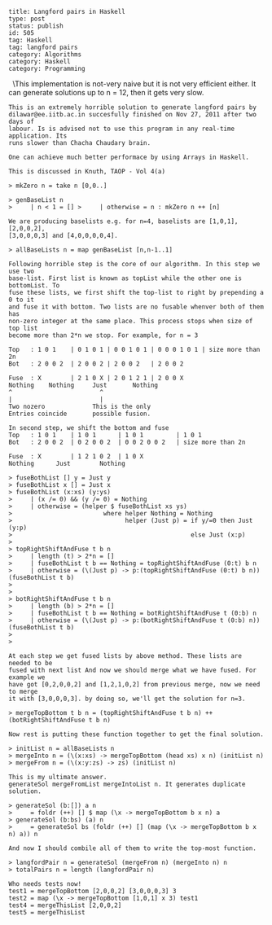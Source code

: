 ~~~~ 
title: Langford pairs in Haskell
type: post
status: publish
id: 505
tag: Haskell
tag: langford pairs
category: Algorithms
category: Haskell
category: Programming
~~~~

  \\This implementation is not-very naive but it is not very efficient
either. It can generate solutions up to n = 12, then it gets very slow.

    This is an extremely horrible solution to generate langford pairs by
    dilawar@ee.iitb.ac.in succesfully finished on Nov 27, 2011 after two days of
    labour. Is is advised not to use this program in any real-time application. Its
    runs slower than Chacha Chaudary brain.

    One can achieve much better performace by using Arrays in Haskell.

    This is discussed in Knuth, TAOP - Vol 4(a)

    > mkZero n = take n [0,0..]

    > genBaseList n
    >     | n < 1 = [] >     | otherwise = n : mkZero n ++ [n]

    We are producing baselists e.g. for n=4, baselists are [1,0,1], [2,0,0,2],
    [3,0,0,0,3] and [4,0,0,0,0,4].

    > allBaseLists n = map genBaseList [n,n-1..1]

    Following horrible step is the core of our algorithm. In this step we use two
    base-list. First list is known as topList while the other one is bottomList. To
    fuse these lists, we first shift the top-list to right by prepending a 0 to it
    and fuse it with bottom. Two lists are no fusable whenver both of them has
    non-zero integer at the same place. This process stops when size of top list
    become more than 2*n we stop. For example, for n = 3

    Top   : 1 0 1    | 0 1 0 1 | 0 0 1 0 1 | 0 0 0 1 0 1 | size more than 2n
    Bot   : 2 0 0 2  | 2 0 0 2 | 2 0 0 2   | 2 0 0 2

    Fuse  : X        | 2 1 0 X | 2 0 1 2 1 | 2 0 0 X
    Nothing    Nothing     Just       Nothing
    ^                        ^
    |                        |
    Two nozero             This is the only
    Entries coincide       possible fusion.

    In second step, we shift the bottom and fuse
    Top   : 1 0 1    | 1 0 1      | 1 0 1         | 1 0 1
    Bot   : 2 0 0 2  | 0 2 0 0 2  | 0 0 2 0 0 2   | size more than 2n

    Fuse  : X        | 1 2 1 0 2  | 1 0 X
    Nothing      Just        Nothing

    > fuseBothList [] y = Just y
    > fuseBothList x [] = Just x
    > fuseBothList (x:xs) (y:ys)
    >     | (x /= 0) && (y /= 0) = Nothing
    >     | otherwise = (helper $ fuseBothList xs ys)
    >                         where helper Nothing = Nothing
    >                               helper (Just p) = if y/=0 then Just (y:p)
    >                                                 else Just (x:p)
    >
    > topRightShiftAndFuse t b n
    >     | length (t) > 2*n = []
    >     | fuseBothList t b == Nothing = topRightShiftAndFuse (0:t) b n
    >     | otherwise = (\(Just p) -> p:(topRightShiftAndFuse (0:t) b n)) (fuseBothList t b)
    >
    >
    > botRightShiftAndFuse t b n
    >     | length (b) > 2*n = []
    >     | fuseBothList t b == Nothing = botRightShiftAndFuse t (0:b) n
    >     | otherwise = (\(Just p) -> p:(botRightShiftAndFuse t (0:b) n)) (fuseBothList t b)
    >
    >

    At each step we get fused lists by above method. These lists are needed to be
    fused with next list And now we should merge what we have fused. For example we
    have got [0,2,0,0,2] and [1,2,1,0,2] from previous merge, now we need to merge
    it with [3,0,0,0,3]. by doing so, we'll get the solution for n=3.

    > mergeTopBottom t b n = (topRightShiftAndFuse t b n) ++ (botRightShiftAndFuse t b n)

    Now rest is putting these function together to get the final solution.

    > initList n = allBaseLists n
    > mergeInto n = (\(x:xs) -> mergeTopBottom (head xs) x n) (initList n)
    > mergeFrom n = (\(x:y:zs) -> zs) (initList n)

    This is my ultimate answer.
    generateSol mergeFromList mergeIntoList n. It generates duplicate solution.

    > generateSol (b:[]) a n
    >     = foldr (++) [] $ map (\x -> mergeTopBottom b x n) a
    > generateSol (b:bs) (a) n
    >     = generateSol bs (foldr (++) [] (map (\x -> mergeTopBottom b x n) a)) n

    And now I should combile all of them to write the top-most function.

    > langfordPair n = generateSol (mergeFrom n) (mergeInto n) n
    > totalPairs n = length (langfordPair n)

    Who needs tests now!
    test1 = mergeTopBottom [2,0,0,2] [3,0,0,0,3] 3
    test2 = map (\x -> mergeTopBottom [1,0,1] x 3) test1
    test4 = mergeThisList [2,0,0,2]
    test5 = mergeThisList
